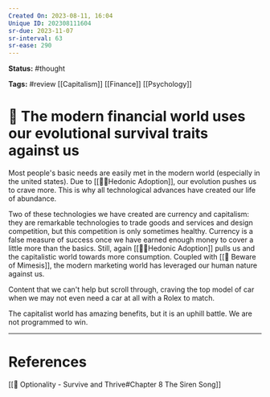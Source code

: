 ```yaml
---
Created On: 2023-08-11, 16:04
Unique ID: 202308111604
sr-due: 2023-11-07
sr-interval: 63
sr-ease: 290
---
```

**Status:** #thought 

**Tags:** #review [[Capitalism]] [[Finance]] [[Psychology]]

# 🙊 The modern financial world uses our evolutional survival traits against us

Most people's basic needs are easily met in the modern world (especially in the united states). Due to [[🏃‍♀️Hedonic Adoption]], our evolution pushes us to crave more. This is why all technological advances have created our life of abundance. 

Two of these technologies we have created are currency and capitalism: they are remarkable technologies to trade goods and services and design competition, but this competition is only sometimes healthy. Currency is a false measure of success once we have earned enough money to cover a little more than the basics. Still, again [[🏃‍♀️Hedonic Adoption]] pulls us and the capitalistic world towards more consumption. Coupled with [[🍾 Beware of Mimesis]], the modern marketing world has leveraged our human nature against us. 

Content that we can't help but scroll through, craving the top model of car when we may not even need a car at all with a Rolex to match. 

The capitalist world has amazing benefits, but it is an uphill battle. We are not programmed to win. 


---
# References
[[📗 Optionality - Survive and Thrive#Chapter 8 The Siren Song]]